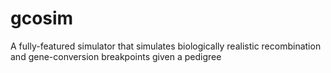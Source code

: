 # gcosim
A fully-featured simulator that simulates biologically realistic recombination and gene-conversion breakpoints given a pedigree
